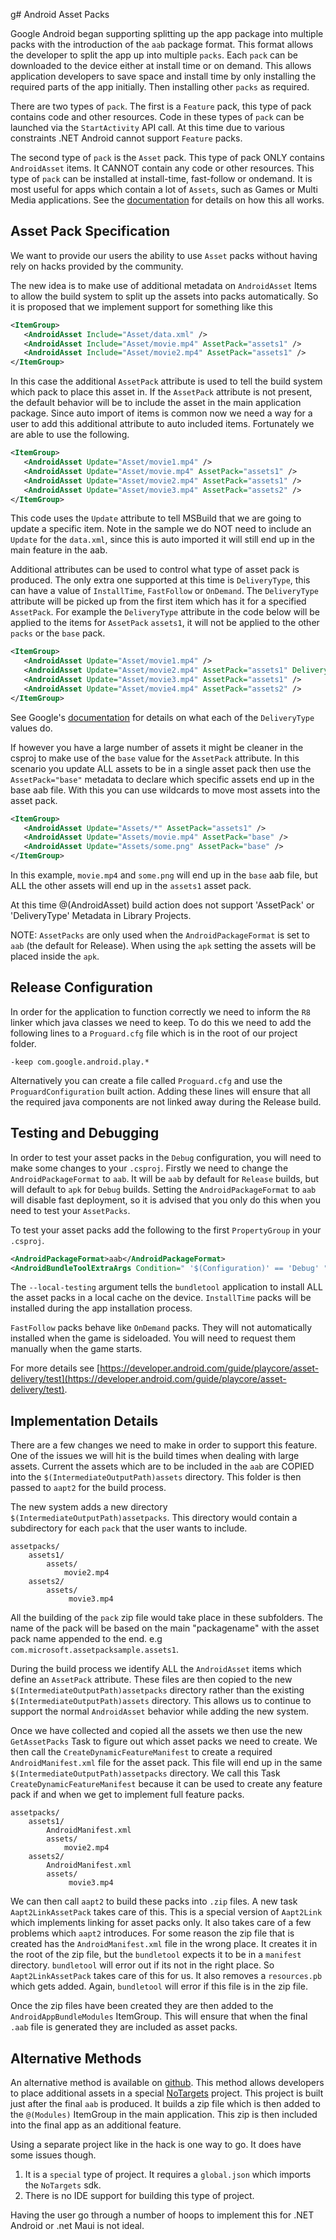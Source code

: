 g# Android Asset Packs

Google Android began supporting splitting up the app package into multiple
packs with the introduction of the `aab` package format. This format allows
the developer to split the app up into multiple `packs`. Each `pack` can be
downloaded to the device either at install time or on demand. This allows
application developers to save space and install time by only installing
the required parts of the app initially. Then installing other `packs`
as required.

There are two types of `pack`. The first is a `Feature` pack, this type
of pack contains code and other resources. Code in these types of `pack`
can be launched via the `StartActivity` API call. At this time due to
various constraints .NET Android cannot support `Feature` packs.

The second type of `pack` is the `Asset` pack. This type of pack ONLY
contains `AndroidAsset` items. It CANNOT contain any code or other
resources. This type of `pack` can be installed at install-time,
fast-follow or ondemand. It is most useful for apps which contain a lot
of `Assets`, such as Games or Multi Media applications.
See the [documentation](https://developer.android.com/guide/playcore/asset-delivery) for details on how this all works.

## Asset Pack Specification

We want to provide our users the ability to use `Asset` packs without
having rely on hacks provided by the community.

The new idea is to make use of additional metadata on `AndroidAsset`
Items to allow the build system to split up the assets into packs
automatically. So it is proposed that we implement support for something
like this

```xml
<ItemGroup>
   <AndroidAsset Include="Asset/data.xml" />
   <AndroidAsset Include="Asset/movie.mp4" AssetPack="assets1" />
   <AndroidAsset Include="Asset/movie2.mp4" AssetPack="assets1" />
</ItemGroup>
```

In this case the additional `AssetPack` attribute is used to tell the
build system which pack to place this asset in. If the `AssetPack` attribute is not present, the default behavior will be to include the asset in the main application package.
Since auto import of items is common now we need a way for a user to add this additional attribute to auto included items. Fortunately we are able to use the following.

```xml
<ItemGroup>
   <AndroidAsset Update="Asset/movie1.mp4" />
   <AndroidAsset Update="Asset/movie.mp4" AssetPack="assets1" />
   <AndroidAsset Update="Asset/movie2.mp4" AssetPack="assets1" />
   <AndroidAsset Update="Asset/movie3.mp4" AssetPack="assets2" />
</ItemGroup>
```

This code uses the `Update` attribute to tell MSBuild that we are going
to update a specific item. Note in the sample we do NOT need to include
an `Update` for the `data.xml`, since this is auto imported it will still
end up in the main feature in the aab.

Additional attributes can be used to control what type of asset pack is
produced. The only extra one supported at this time is `DeliveryType`,
this can have a value of `InstallTime`, `FastFollow` or `OnDemand`.
The `DeliveryType` attribute will be picked up from the first item which has it
for a specified `AssetPack`. For example the `DeliveryType` attribute in the
code below will be applied to the items for `AssetPack` `assets1`, it will not be applied
to the other `packs` or the `base` pack.

```xml
<ItemGroup>
   <AndroidAsset Update="Asset/movie1.mp4" />
   <AndroidAsset Update="Asset/movie2.mp4" AssetPack="assets1" DeliveryType="InstallTime" />
   <AndroidAsset Update="Asset/movie3.mp4" AssetPack="assets1" />
   <AndroidAsset Update="Asset/movie4.mp4" AssetPack="assets2" />
</ItemGroup>
```

See Google's [documentation](https://developer.android.com/guide/playcore/asset-delivery#asset-updates) for details on what each of the `DeliveryType` values do.

If however you have a large number of assets it might be cleaner in the csproj to make use of the `base` value for the `AssetPack` attribute. In this scenario you update ALL assets to be in a single asset pack then use the `AssetPack="base"` metadata to declare which specific assets end up in the base aab file. With this you can use wildcards to move most assets into the asset pack.

```xml
<ItemGroup>
   <AndroidAsset Update="Assets/*" AssetPack="assets1" />
   <AndroidAsset Update="Assets/movie.mp4" AssetPack="base" />
   <AndroidAsset Update="Assets/some.png" AssetPack="base" />
</ItemGroup>
```

In this example, `movie.mp4` and `some.png` will end up in the `base` aab file, but ALL the other assets will end up in the `assets1` asset pack.

At this time @(AndroidAsset) build action does not support 'AssetPack' or 'DeliveryType' Metadata in Library Projects.

NOTE: `AssetPacks` are only used when the `AndroidPackageFormat` is set to `aab` (the default for Release). When using the `apk` setting the assets will be placed inside the `apk`.

## Release Configuration

In order for the application to function correctly we need to inform the `R8` linker which java classes we need to keep. To do this we need to add the following lines to a `Proguard.cfg` file which is in the root of our project folder.

```
-keep com.google.android.play.*
```

Alternatively you can create a file called `Proguard.cfg` and use the `ProguardConfiguration` built action.
Adding these lines will ensure that all the required java components are not linked away during the Release build.

## Testing and Debugging

In order to test your asset packs in the `Debug` configuration, you will need to make some changes to your `.csproj`. Firstly we need to change the `AndroidPackageFormat` to `aab`. It will be `aab` by default for `Release` builds, but will default to `apk` for `Debug` builds. Setting the `AndroidPackageFormat` to `aab` will disable
fast deployment, so it is advised that you only do this when you need to test your `AssetPacks`.

To test your asset packs add the following to the first `PropertyGroup` in your `.csproj`. 

```xml
<AndroidPackageFormat>aab</AndroidPackageFormat>
<AndroidBundleToolExtraArgs Condition=" '$(Configuration)' == 'Debug' ">--local-testing $(AndroidBundleToolExtraArgs)</AndroidBundleToolExtraArgs>
```

The `--local-testing` argument tells the `bundletool` application to install ALL the asset packs in a local cache on the device. `InstallTime` packs will be installed during the app installation process.

`FastFollow` packs behave like `OnDemand` packs. They will not automatically installed when the game is sideloaded. You will need to request them manually when the game starts.

For more details see [https://developer.android.com/guide/playcore/asset-delivery/test](https://developer.android.com/guide/playcore/asset-delivery/test).

## Implementation Details

There are a few changes we need to make in order to support this feature.
One of the issues we will hit is the build times when dealing with large assets.
Current the assets which are to be included in the `aab` are COPIED
into the `$(IntermediateOutputPath)assets` directory. This folder is
then passed to `aapt2` for the build process.

The new system adds a new directory `$(IntermediateOutputPath)assetpacks`.
This directory would contain a subdirectory for each `pack` that the
user wants to include.

```dotnetcli
assetpacks/
    assets1/
        assets/
            movie2.mp4
    assets2/
        assets/
             movie3.mp4
```

All the building of the `pack` zip file would take place in these subfolders.
The name of the pack will be based on the main "packagename" with the asset pack
name appended to the end. e.g `com.microsoft.assetpacksample.assets1`.

During the build process we identify ALL the `AndroidAsset` items which
define an `AssetPack` attribute. These files are then copied to the
new `$(IntermediateOutputPath)assetpacks` directory rather than the
existing `$(IntermediateOutputPath)assets` directory. This allows us to
continue to support the normal `AndroidAsset` behavior while adding the
new system.

Once we have collected and copied all the assets we then use the new
`GetAssetPacks` Task to figure out which asset packs we need to create.
We then call the `CreateDynamicFeatureManifest` to create a required
`AndroidManifest.xml` file for the asset pack. This file will end
up in the same `$(IntermediateOutputPath)assetpacks` directory.
We call this Task `CreateDynamicFeatureManifest` because it can be used
to create any feature pack if and when we get to implement full feature
packs.

```dotnetcli
assetpacks/
    assets1/
        AndroidManifest.xml
        assets/
            movie2.mp4
    assets2/
        AndroidManifest.xml
        assets/
             movie3.mp4
```

We can then call `aapt2` to build these packs into `.zip` files. A new
task `Aapt2LinkAssetPack` takes care of this. This is a special version
of `Aapt2Link` which implements linking for asset packs only.
It also takes care of a few problems which `aapt2` introduces. For some
reason the zip file that is created has the `AndroidManifest.xml` file
in the wrong place. It creates it in the root of the zip file, but the
`bundletool` expects it to be in a `manifest` directory.
`bundletool` will error out if its not in the right place.
So `Aapt2LinkAssetPack` takes care of this for us. It also removes a
`resources.pb` which gets added. Again, `bundletool` will error if this
file is in the zip file.

Once the zip files have been created they are then added to the
`AndroidAppBundleModules` ItemGroup. This will ensure that when the
final `.aab` file is generated they are included as asset packs.

## Alternative Methods

An alternative method is available on [github](https://github.com/infinitespace-studios/MauiAndroidAssetPackExample).
This method allows developers to place additional assets in a special
[NoTargets](https://github.com/microsoft/MSBuildSdks/blob/main/src/NoTargets/README.md) project. This project is built just after the final `aab` is
produced. It builds a zip file which is then added to the `@(Modules)`
ItemGroup in the main application. This zip is then included into the
final app as an additional feature.

Using a separate project like in the hack is one way to go. It does have some
issues though.

1. It is a `special` type of project. It requires a `global.json` which imports the
   `NoTargets` sdk.
2. There is no IDE support for building this type of project.

Having the user go through a number of hoops to implement this for
.NET Android or .net Maui is not ideal.
